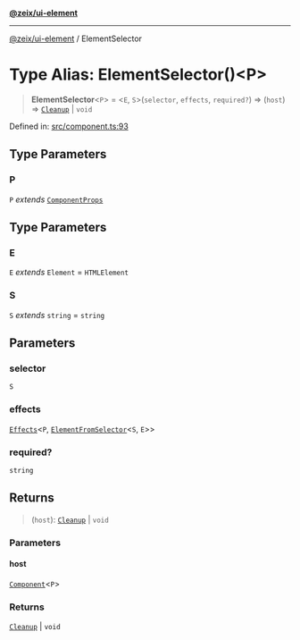 [**@zeix/ui-element**](../README.md)

***

[@zeix/ui-element](../globals.md) / ElementSelector

# Type Alias: ElementSelector()\<P\>

> **ElementSelector**\<`P`\> = \<`E`, `S`\>(`selector`, `effects`, `required?`) => (`host`) => [`Cleanup`](Cleanup.md) \| `void`

Defined in: [src/component.ts:93](https://github.com/zeixcom/ui-element/blob/59d79a082870e892722e0aaa0f251617218ab48f/src/component.ts#L93)

## Type Parameters

### P

`P` *extends* [`ComponentProps`](ComponentProps.md)

## Type Parameters

### E

`E` *extends* `Element` = `HTMLElement`

### S

`S` *extends* `string` = `string`

## Parameters

### selector

`S`

### effects

[`Effects`](Effects.md)\<`P`, [`ElementFromSelector`](ElementFromSelector.md)\<`S`, `E`\>\>

### required?

`string`

## Returns

> (`host`): [`Cleanup`](Cleanup.md) \| `void`

### Parameters

#### host

[`Component`](Component.md)\<`P`\>

### Returns

[`Cleanup`](Cleanup.md) \| `void`
